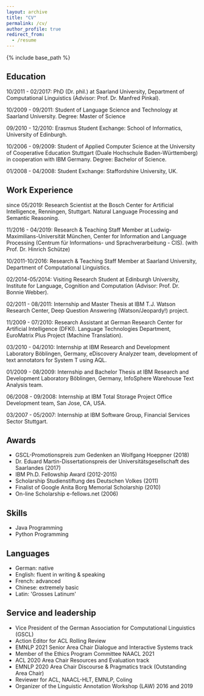 ```yaml
---
layout: archive
title: "CV"
permalink: /cv/
author_profile: true
redirect_from:
  - /resume
---
```


{% include base_path %}


Education
--------
10/2011 - 02/2017: PhD (Dr. phil.) at Saarland University, Department of Computational Linguistics (Advisor: Prof. Dr. Manfred Pinkal).

10/2009 - 09/2011: Student of Language Science and Technology at Saarland University. Degree: Master of Science

09/2010 - 12/2010: Erasmus Student Exchange: School of Informatics, University of Edinburgh.

10/2006 - 09/2009: Student of Applied Computer Science at the University of Cooperative Education Stuttgart (Duale Hochschule Baden-Württemberg) in cooperation with IBM Germany. Degree: Bachelor of Science.

01/2008 - 04/2008: Student Exchange: Staffordshire University, UK.

Work Experience
--------
since 05/2019: Research Scientist at the Bosch Center for Artificial Intelligence, Renningen, Stuttgart. Natural Language Processing and Semantic Reasoning.

11/2016 - 04/2019: Research & Teaching Staff Member at Ludwig-Maximilians-Universität München, Center for Information and Language Processing (Centrum für Informations- und Sprachverarbeitung - CIS). (with Prof. Dr. Hinrich Schütze)

10/2011-10/2016: Research & Teaching Staff Member at Saarland University, Department of Computational Linguistics.

02/2014-05/2014: Visiting Research Student at Edinburgh University, Institute for Language, Cognition and Computation (Advisor: Prof. Dr. Bonnie Webber).

02/2011 - 08/2011: Internship and Master Thesis at IBM T.J. Watson Research Center, Deep Question Answering (Watson/Jeopardy!) project.

11/2009 - 07/2010: Research Assistant at German Research Center for Artificial Intelligence (DFKI). Language Technologies Department, EuroMatrix Plus Project (Machine Translation).

03/2010 - 04/2010: Internship at IBM Research and Development Laboratory Böblingen, Germany, eDiscovery Analyzer team, development of text annotators for System T using AQL.

01/2009 - 08/2009: Internship and Bachelor Thesis at IBM Research and Development Laboratory Böblingen, Germany, InfoSphere Warehouse Text Analysis team.

06/2008 - 09/2008: Internship at IBM Total Storage Project Office Development team, San Jose, CA, USA. 

03/2007 - 05/2007: Internship at IBM Software Group, Financial Services Sector Stuttgart.

Awards
--------
* GSCL-Promotionspreis zum Gedenken an Wolfgang Hoeppner (2018)
* Dr. Eduard Martin-Dissertationspreis der Universitätsgesellschaft des Saarlandes (2017)
* IBM Ph.D. Fellowship Award (2012-2015)
* Scholarship Studienstiftung des Deutschen Volkes (2011)
* Finalist of Google Anita Borg Memorial Scholarship (2010)
* On-line Scholarship e-fellows.net (2006)
  
Skills
--------
* Java Programming
* Python Programming

Languages
--------
* German: native
* English: fluent in writing & speaking
* French: advanced
* Chinese: extremely basic
* Latin: 'Grosses Latinum'
  
Service and leadership
--------
* Vice President of the German Association for Computational Linguistics (GSCL)
* Action Editor for ACL Rolling Review
* EMNLP 2021 Senior Area Chair Dialogue and Interactive Systems track
* Member of the Ethics Program Committee NAACL 2021
* ACL 2020 Area Chair Resources and Evaluation track
* EMNLP 2020 Area Chair Discourse & Pragmatics track (Outstanding Area Chair)
* Reviewer for ACL, NAACL-HLT, EMNLP, Coling
* Organizer of the Linguistic Annotation Workshop (LAW) 2016 and 2019
